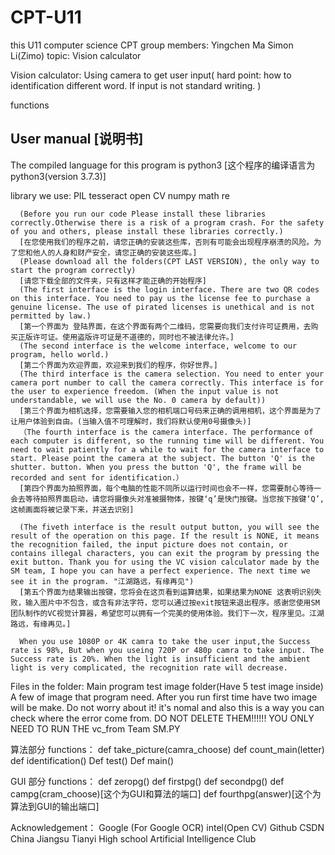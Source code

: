 # CPT-U11
this U11 computer science CPT
group members:
      Yingchen Ma
       Simon Li(Zimo)
topic: Vision calculator

Vision calculator:
    Using camera to get user input( hard point: how to identification different word. If input is not standard writing. )

functions

User manual [说明书]
--------------------------------------------------------------------------
The compiled language for this program is python3
[这个程序的编译语言为python3(version 3.7.3)] 

library we use:
      PIL
      tesseract 
      open CV
      numpy
      math
      re
      
      (Before you run our code Please install these libraries correctly.Otherwise there is a risk of a program crash. For the safety of you and others, please install these libraries correctly.)
      [在您使用我们的程序之前，请您正确的安装这些库，否则有可能会出现程序崩溃的风险。为了您和他人的人身和财产安全，请您正确的安装这些库。]
      (Please download all the folders(CPT LAST VERSION), the only way to start the program correctly)
      [请您下载全部的文件夹，只有这样才能正确的开始程序]
      (The first interface is the login interface. There are two QR codes on this interface. You need to pay us the license fee to purchase a genuine license. The use of pirated licenses is unethical and is not permitted by law.)
      [第一个界面为 登陆界面，在这个界面有两个二维码，您需要向我们支付许可证费用，去购买正版许可证。使用盗版许可证是不道德的，同时也不被法律允许。]
      (The second interface is the welcome interface, welcome to our program, hello world.)
      [第二个界面为欢迎界面，欢迎来到我们的程序，你好世界。]
      (The third interface is the camera selection. You need to enter your camera port number to call the camera correctly. This interface is for the user to experience freedom. (When the input value is not understandable, we will use the No. 0 camera by default))
      [第三个界面为相机选择，您需要输入您的相机端口号码来正确的调用相机，这个界面是为了让用户体验到自由。(当输入值不可理解时，我们将默认使用0号摄像头)]   
      （The fourth interface is the camera interface. The performance of each computer is different, so the running time will be different. You need to wait patiently for a while to wait for the camera interface to start. Please point the camera at the subject. The button 'Q' is the shutter. button. When you press the button 'Q', the frame will be recorded and sent for identification.）
      [第四个界面为拍照界面，每个电脑的性能不同所以运行时间也会不一样，您需要耐心等待一会去等待拍照界面启动，请您将摄像头对准被摄物体，按键‘q’是快门按键。当您按下按键‘Q’,这帧画面将被记录下来，并送去识别]
      
      (The fiveth interface is the result output button, you will see the result of the operation on this page. If the result is NONE, it means the recognition failed, the input picture does not contain, or contains illegal characters, you can exit the program by pressing the exit button. Thank you for using the VC vision calculator made by the SM team, I hope you can have a perfect experience. The next time we see it in the program. "江湖路远，有缘再见")
      [第五个界面为结果输出按键，您将会在这页看到运算结果，如果结果为NONE 这表明识别失败，输入图片中不包含，或含有非法字符，您可以通过按exit按钮来退出程序。感谢您使用SM团队制作的VC视觉计算器，希望您可以拥有一个完美的使用体验。我们下一次，程序里见。江湖路远，有缘再见。]
      
      When you use 1080P or 4K camra to take the user input,the Success rate is 98%, But when you useing 720P or 480p camra to take input. The Success rate is 20%. When the light is insufficient and the ambient light is very complicated, the recognition rate will decrease.
      
Files in the folder:
      Main program
      test image folder(Have 5 test image inside)
      A few of image that program need.
      After you run first time have two image will be make. Do not worry about it! it's nomal and also this is a way you can check where the error come from.
      DO NOT DELETE THEM!!!!!! YOU ONLY NEED TO RUN THE vc_from Team SM.PY
     
算法部分 functions：
def take_picture(camra_choose)
def count_main(letter)
def identification()
Def test()
Def main()

GUI 部分 functions：
def zeropg()
def firstpg()
def secondpg()
def campg(cram_choose)[这个为GUI和算法的端口]
def fourthpg(answer)[这个为算法到GUI的输出端口]


Acknowledgement： Google (For Google OCR) 
                  intel(Open CV)
                  Github
                  CSDN
                  China Jiangsu Tianyi High school Artificial Intelligence Club
